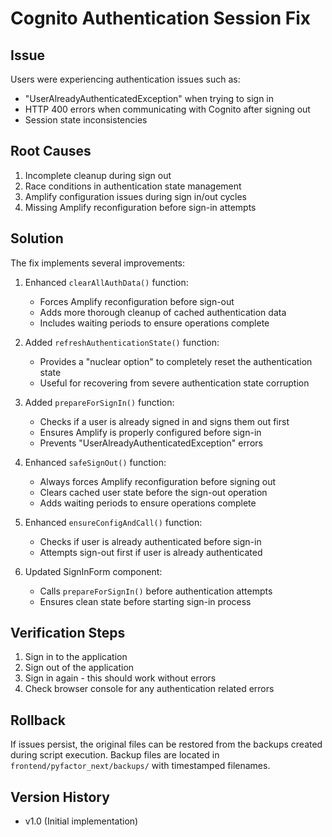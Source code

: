 # Cognito Authentication Session Fix

## Issue
Users were experiencing authentication issues such as:
- "UserAlreadyAuthenticatedException" when trying to sign in
- HTTP 400 errors when communicating with Cognito after signing out
- Session state inconsistencies

## Root Causes
1. Incomplete cleanup during sign out
2. Race conditions in authentication state management
3. Amplify configuration issues during sign in/out cycles
4. Missing Amplify reconfiguration before sign-in attempts

## Solution
The fix implements several improvements:

1. Enhanced `clearAllAuthData()` function:
   - Forces Amplify reconfiguration before sign-out
   - Adds more thorough cleanup of cached authentication data
   - Includes waiting periods to ensure operations complete

2. Added `refreshAuthenticationState()` function:
   - Provides a "nuclear option" to completely reset the authentication state
   - Useful for recovering from severe authentication state corruption

3. Added `prepareForSignIn()` function:
   - Checks if a user is already signed in and signs them out first
   - Ensures Amplify is properly configured before sign-in
   - Prevents "UserAlreadyAuthenticatedException" errors

4. Enhanced `safeSignOut()` function:
   - Always forces Amplify reconfiguration before signing out
   - Clears cached user state before the sign-out operation
   - Adds waiting periods to ensure operations complete

5. Enhanced `ensureConfigAndCall()` function:
   - Checks if user is already authenticated before sign-in
   - Attempts sign-out first if user is already authenticated

6. Updated SignInForm component:
   - Calls `prepareForSignIn()` before authentication attempts
   - Ensures clean state before starting sign-in process

## Verification Steps
1. Sign in to the application
2. Sign out of the application
3. Sign in again - this should work without errors
4. Check browser console for any authentication related errors

## Rollback
If issues persist, the original files can be restored from the backups created during script execution.
Backup files are located in `frontend/pyfactor_next/backups/` with timestamped filenames.

## Version History
- v1.0 (Initial implementation)
